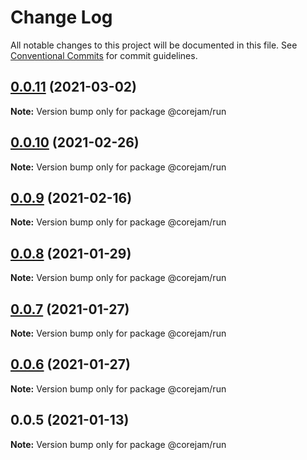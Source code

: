 # Change Log

All notable changes to this project will be documented in this file.
See [Conventional Commits](https://conventionalcommits.org) for commit guidelines.

## [0.0.11](https://github.com/corejam/corejam/compare/@corejam/run@0.0.10...@corejam/run@0.0.11) (2021-03-02)

**Note:** Version bump only for package @corejam/run





## [0.0.10](https://github.com/corejam/corejam/compare/@corejam/run@0.0.9...@corejam/run@0.0.10) (2021-02-26)

**Note:** Version bump only for package @corejam/run





## [0.0.9](https://github.com/corejam/corejam/compare/@corejam/run@0.0.8...@corejam/run@0.0.9) (2021-02-16)

**Note:** Version bump only for package @corejam/run





## [0.0.8](https://github.com/corejam/corejam/compare/@corejam/run@0.0.7...@corejam/run@0.0.8) (2021-01-29)

**Note:** Version bump only for package @corejam/run





## [0.0.7](https://github.com/corejam/corejam/compare/@corejam/run@0.0.6...@corejam/run@0.0.7) (2021-01-27)

**Note:** Version bump only for package @corejam/run





## [0.0.6](https://github.com/corejam/corejam/compare/@corejam/run@0.0.5...@corejam/run@0.0.6) (2021-01-27)

**Note:** Version bump only for package @corejam/run





## 0.0.5 (2021-01-13)

**Note:** Version bump only for package @corejam/run
